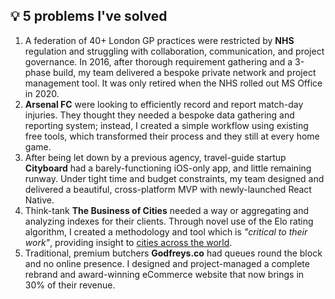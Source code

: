 ## 💡 5 problems I've solved

1. A federation of 40+ London GP practices were restricted by **NHS** regulation and struggling with collaboration, communication, and project governance. In 2016, after thorough requirement gathering and a 3-phase build, my team delivered a bespoke private network and project management tool. It was only retired when the NHS rolled out MS Office in 2020.
2. **Arsenal FC** were looking to efficiently record and report match-day injuries. They thought they needed a bespoke data gathering and reporting system; instead, I created a simple workflow using existing free tools, which transformed their process and they still at every home game.
3. After being let down by a previous agency, travel-guide startup **Cityboard** had a barely-functioning iOS-only app, and little remaining runway. Under tight time and budget constraints, my team designed and delivered a beautiful, cross-platform MVP with newly-launched React Native.
4. Think-tank **The Business of Cities** needed a way or aggregating and analyzing indexes for their clients. Through novel use of the Elo rating algorithm, I created a methodology and tool which is _"critical to their work"_, providing insight to [cities across the world](https://www.thebusinessofcities.com/partners).
5. Traditional, premium butchers **Godfreys.co** had queues round the block and no online presence. I designed and project-managed a complete rebrand and award-winning eCommerce website that now brings in 30% of their revenue.
